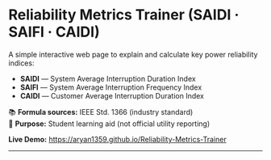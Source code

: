 # Reliability Metrics Trainer (SAIDI · SAIFI · CAIDI)

A simple interactive web page to explain and calculate key power reliability indices:

- **SAIDI** — System Average Interruption Duration Index  
- **SAIFI** — System Average Interruption Frequency Index  
- **CAIDI** — Customer Average Interruption Duration Index  

📚 **Formula sources:** IEEE Std. 1366 (industry standard)  
🎯 **Purpose:** Student learning aid (not official utility reporting)  

**Live Demo:** https://aryan1359.github.io/Reliability-Metrics-Trainer 

---

